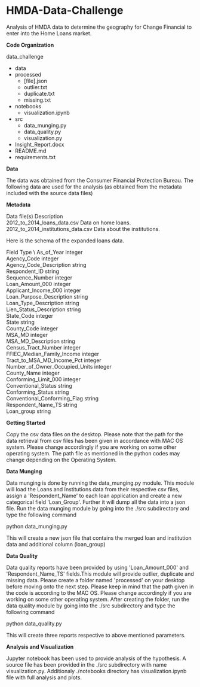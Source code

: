 # HMDA-Data-Challenge

Analysis of HMDA data to determine the geography for Change Financial to enter into the Home Loans market. 

**Code Organization** 

data_challenge 
 

 - data
  - processed
     - [file].json
     - outlier.txt
     - duplicate.txt
     - missing.txt
 - notebooks
   - visualization.ipynb
 - src
   - data_munging.py
   - data_quality.py
   - visualization.py
 - Insight_Report.docx
 - README.md
 - requirements.txt


**Data**

The data was obtained from the Consumer Financial Protection Bureau. The following data are used for the analysis (as  obtained from the metadata included with the source data files)

**Metadata**

Data file(s)	Description \
2012_to_2014_loans_data.csv	Data on home loans. \
2012_to_2014_institutions_data.csv	Data about the institutions.

Here is the schema of the expanded loans data.

Field	Type \ 
As_of_Year	integer \
Agency_Code	integer \
Agency_Code_Description	string \
Respondent_ID	string \
Sequence_Number	integer \
Loan_Amount_000	integer \
Applicant_Income_000	integer \
Loan_Purpose_Description	string \
Loan_Type_Description	string \
Lien_Status_Description	string \
State_Code	integer \
State	string \
County_Code	integer \
MSA_MD	integer \
MSA_MD_Description	string \
Census_Tract_Number	integer \
FFIEC_Median_Family_Income	integer \
Tract_to_MSA_MD_Income_Pct	integer \
Number_of_Owner_Occupied_Units	integer \
County_Name	integer \
Conforming_Limit_000	integer \
Conventional_Status	string \
Conforming_Status	string \
Conventional_Conforming_Flag	string \
Respondent_Name_TS	string \
Loan_group string

**Getting Started**

Copy the csv data files on the desktop. Please note that the path for the data retrieval from csv files has been given in accordance with MAC OS system. Please change accordingly if you are working on some other operating system. The path file as mentioned in the python codes may change depending on the Operating System.

**Data Munging**

Data munging is done by running the data_munging.py module. This module will load the Loans and Institutions data from their respective csv files, assign a 'Respondent_Name' to each loan application and create a new categorical field 'Loan_Group'. Further it will dump all the data into a json file. Run the data munging module by going into the ./src subdirectory and type the following command

python data_munging.py

This will create a new json file that contains the merged loan and institution data and additional column (loan_group)

**Data Quality**

Data quality reports have been provided by using 'Loan_Amount_000' and 'Respondent_Name_TS' fields.This module will provide outlier, duplicate and missing data. Please create a folder named 'processed' on your desktop before moving onto the next step. Please keep in mind that the path given in the code is according to the MAC OS. Please change accordingly if you are working on some other operating system. After creating the folder, run the data quality module by going into the ./src subdirectory and type the following command

python data_quality.py

This will create three reports respective to above mentioned parameters.

**Analysis and Visualization**

Jupyter notebook has been used to provide analysis of the hypothesis. A source file has been provided in the ./src subdirectory with name visualization.py. Additionaly ./notebooks directory has visualization.ipynb file with full analysis and plots.
